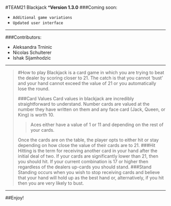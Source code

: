 #TEAM21 Blackjack
***Version 1.3.0**
###Coming soon:
- `Additional game variations`
- `Updated user interface`
---
###Contributors:
- Aleksandra Trninic
- Nicolas Schulterer
- Ishak Sijamhodzic
---
> #How to play
> Blackjack is a card game in which you are trying to beat the dealer by scoring closer to 21. The catch is that you cannot ‘bust’ and your hand cannot exceed the value of 21 or you automatically lose the round.
> 
> ###Card Values
> Card values in blackjack are incredibly straightforward to understand. Number cards are valued at the number they have written on them and any face card (Jack, Queen, or King) is worth 10.
> >Aces either have a value of 1 or 11 and depending on the rest of your cards.
> 
>Once the cards are on the table, the player opts to either hit or stay depending on how close the value of their cards are to 21.
> ###Hit 
> Hitting is the term for receiving another card in your hand after the initial deal of two. If your cards are significantly lower than 21, then you should hit. If your current combination is 17 or higher then regardless of the dealers up-cards you should stand.
> ###Stand
> Standing occurs when you wish to stop receiving cards and believe that your hand will hold up as the best hand or, alternatively, if you hit then you are very likely to bust.
---
##Enjoy!

